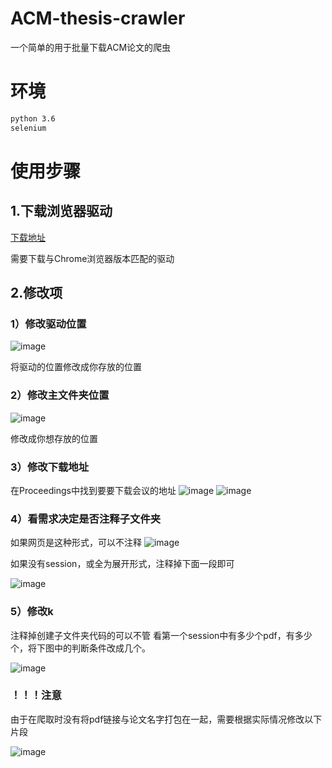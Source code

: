 # ACM-thesis-crawler
一个简单的用于批量下载ACM论文的爬虫
# 环境
```bash
python 3.6
selenium
```
# 使用步骤
## 1.下载浏览器驱动
[下载地址](http://chromedriver.storage.googleapis.com/index.html)

需要下载与Chrome浏览器版本匹配的驱动
## 2.修改项
### 1）修改驱动位置
![image](https://user-images.githubusercontent.com/86061264/170816770-f2bd42a8-bf84-4462-9f53-669933d12738.png)

将驱动的位置修改成你存放的位置
### 2）修改主文件夹位置
![image](https://user-images.githubusercontent.com/86061264/170816835-e8d60cf4-a26b-442b-b443-b878bb0f9566.png)

修改成你想存放的位置
### 3）修改下载地址
在Proceedings中找到要要下载会议的地址
![image](https://user-images.githubusercontent.com/86061264/170817026-29052306-0abf-4068-91bb-ad143b80b002.png)
![image](https://user-images.githubusercontent.com/86061264/170817036-f3099a85-6200-48f2-9d67-b6d76688722c.png)
### 4）看需求决定是否注释子文件夹
如果网页是这种形式，可以不注释
![image](https://user-images.githubusercontent.com/86061264/170817182-b26b154c-fe82-4d00-a90c-0548ac8f478f.png)

如果没有session，或全为展开形式，注释掉下面一段即可

![image](https://user-images.githubusercontent.com/86061264/170817074-ca04db0d-974b-4621-b07c-2bd02777677c.png)
### 5）修改k
注释掉创建子文件夹代码的可以不管
看第一个session中有多少个pdf，有多少个，将下图中的判断条件改成几个。

![image](https://user-images.githubusercontent.com/86061264/170817524-12f810ee-8bee-418f-81c3-b38951b67d2d.png)

### ！！！注意
由于在爬取时没有将pdf链接与论文名字打包在一起，需要根据实际情况修改以下片段

![image](https://user-images.githubusercontent.com/86061264/170817657-7908e6eb-18fe-430e-a8a0-9cd8abfc17ef.png)
